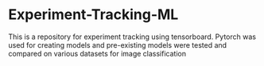# Experiment-Tracking-ML
This is a repository for experiment tracking using tensorboard. Pytorch was used for creating models and pre-existing models were tested and compared on various datasets for image classification
